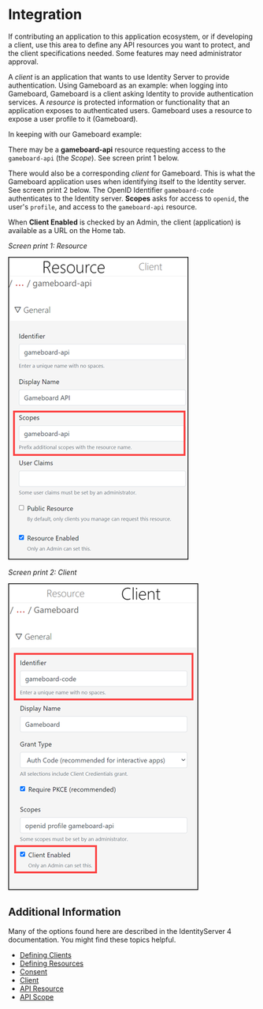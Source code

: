 # Integration

If contributing an application to this application ecosystem, or if developing a client, use this area to define any API resources you want to protect, and the client specifications needed. Some features may need administrator approval.

A *client* is an application that wants to use Identity Server to provide authentication. Using Gameboard as an example: when logging into Gameboard, Gameboard is a client asking Identity to provide authentication services. A *resource* is protected information or functionality that an application exposes to authenticated users. Gameboard uses a resource to expose a user profile to it (Gameboard).

In keeping with our Gameboard example:

There may be a **gameboard-api** resource requesting access to the `gameboard-api` (the *Scope*). See screen print 1 below. 

There would also be a corresponding *client* for Gameboard. This is what the Gameboard application uses when identifying itself to the Identity server. See screen print 2 below. The OpenID Identifier `gameboard-code` authenticates to the Identity server. **Scopes** asks for access to `openid`, the user's `profile`, and access to the `gameboard-api` resource.

When **Client Enabled** is checked by an Admin, the client (application) is available as a URL on the Home tab.

*Screen print 1: Resource*

![resource](img/resource-tab.png)

*Screen print 2: Client*

![client](img/client-tab.png)

## Additional Information

Many of the options found here are described in the IdentityServer 4 documentation. You might find these topics helpful.

- [Defining Clients](https://identityserver4.readthedocs.io/en/latest/topics/clients.html)
- [Defining Resources](https://identityserver4.readthedocs.io/en/latest/topics/resources.html)
- [Consent](https://identityserver4.readthedocs.io/en/latest/topics/consent.html)
- [Client](https://identityserver4.readthedocs.io/en/latest/reference/client.html)
- [API Resource](https://identityserver4.readthedocs.io/en/latest/reference/api_resource.html)
- [API Scope](https://identityserver4.readthedocs.io/en/latest/reference/api_scope.html)